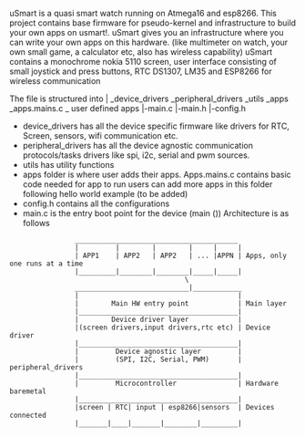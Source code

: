 uSmart is a quasi smart watch running on Atmega16 and esp8266.
This project contains base firmware for pseudo-kernel and infrastructure to build your own apps on usmart!.
uSmart gives you an infrastructure where you can write your own apps on this hardware.
(like multimeter on watch, your own small game, a calculator etc, also has wireless capability)
uSmart contains a monochrome nokia 5110 screen, user interface consisting of small joystick and press buttons, RTC DS1307, LM35 and ESP8266 for wireless communication

The file is structured into
	|
	\_device_drivers
	\_peripheral_drivers
	\_utils
	\_apps
		\_apps.mains.c
		\_ user defined apps
	|-main.c
	|-main.h
	|-config.h


* device_drivers has all the device specific firmware like drivers for RTC, Screen, sensors, wifi communication etc.
* peripheral_drivers has all the device agnostic communication protocols/tasks drivers like spi, i2c, serial and pwm sources.
* utils has utility functions
* apps folder is where user adds their apps.
	Apps.mains.c contains basic code needed for app to run
	users can add more apps in this folder following hello world example (to be added)
* config.h contains all the configurations
* main.c is the entry boot point for the device (main ())
Architecture is as follows
```
				________________________________________
                |         |        |        |     |     |
				| APP1    | APP2   | APP2   | ... |APPN | Apps, only one runs at a time
				|_________|________|________|_____|_____|
                                           \
				____________________________|____________
				|                                       |
				|      	 Main HW entry point            | Main layer
				|_______________________________________|
				|        Device driver layer            |
				|(screen drivers,input drivers,rtc etc) | Device driver
				|_______________________________________|
				|         Device agnostic layer         |
				|         (SPI, I2C, Serial, PWM)       | peripheral_drivers
				|_______________________________________|
				|         Microcontroller               | Hardware baremetal
				|_______________________________________|
				|screen | RTC| input | esp8266|sensors  | Devices connected
				|_______|____|_______|________|_________|

```
